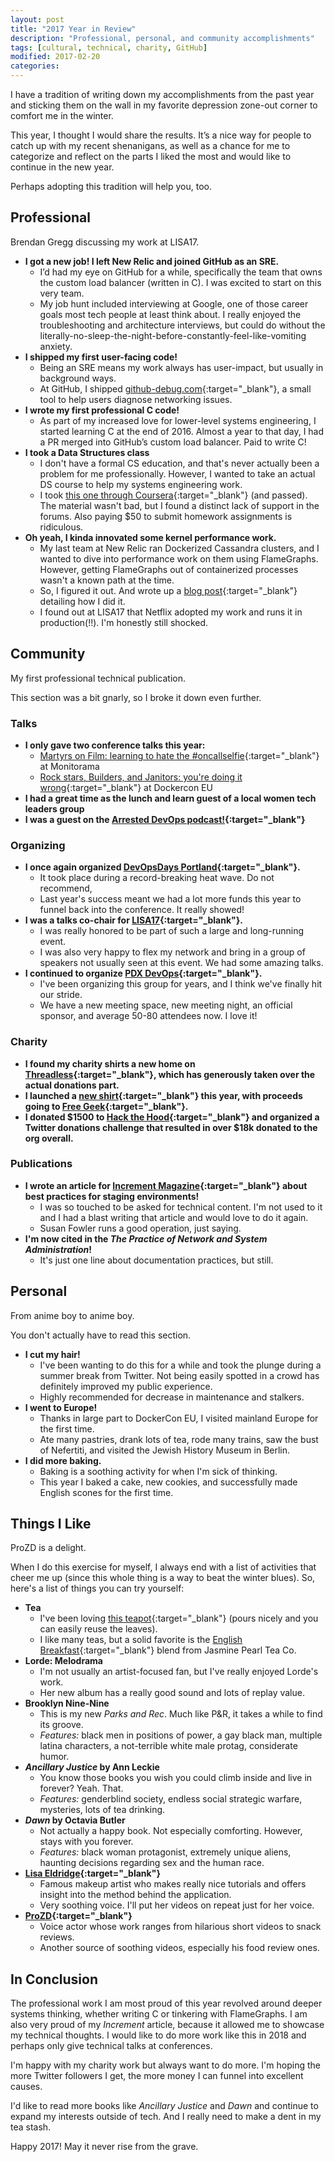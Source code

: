 ```yaml
---
layout: post
title: "2017 Year in Review"
description: "Professional, personal, and community accomplishments"
tags: [cultural, technical, charity, GitHub]
modified: 2017-02-20
categories: 
---
```


I have a tradition of writing down my accomplishments from the past year and sticking them on the wall in my favorite depression zone-out corner to comfort me in the winter.

This year, I thought I would share the results. It’s a nice way for people to catch up with my recent shenanigans, as well as a chance for me to categorize and reflect on the parts I liked the most and would like to continue in the new year.

Perhaps adopting this tradition will help you, too.

<!-- more -->

## Professional

<img src="/images/LISA-flamegraphs.PNG" alt="">
<figcaption>Brendan Gregg discussing my work at LISA17.</figcaption>

* **I got a new job! I left New Relic and joined GitHub as an SRE.**
  * I’d had my eye on GitHub for a while, specifically the team that owns the custom load balancer (written in C). I was excited to start on this very team.
  * My job hunt included interviewing at Google, one of those career goals most tech people at least think about. I really enjoyed the troubleshooting and architecture interviews, but could do without the literally-no-sleep-the-night-before-constantly-feel-like-vomiting anxiety.
* **I shipped my first user-facing code!**
  * Being an SRE means my work always has user-impact, but usually in background ways.
  * At GitHub, I shipped [github-debug.com](http://github-debug.com){:target="_blank"}, a small tool to help users diagnose networking issues.
* **I wrote my first professional C code!**
  * As part of my increased love for lower-level systems engineering, I started learning C at the end of 2016. Almost a year to that day, I had a PR merged into GitHub’s custom load balancer. Paid to write C!
* **I took a Data Structures class**
  * I don't have a formal CS education, and that's never actually been a problem for me professionally. However, I wanted to take an actual DS course to help my systems engineering work.
  * I took [this one through Coursera](https://www.coursera.org/learn/data-structures){:target="_blank"} (and passed). The material wasn't bad, but I found a distinct lack of support in the forums. Also paying $50 to submit homework assignments is ridiculous.
* **Oh yeah, I kinda innovated some kernel performance work.**
  * My last team at New Relic ran Dockerized Cassandra clusters, and I wanted to dive into performance work on them using FlameGraphs. However, getting FlameGraphs out of containerized processes wasn't a known path at the time.
  * So, I figured it out. And wrote up a [blog post](http://blog.alicegoldfuss.com/making-flamegraphs-with-containerized-java/){:target="_blank"} detailing how I did it.
  * I found out at LISA17 that Netflix adopted my work and runs it in production(!!). I'm honestly still shocked.

## Community

<img src="/images/increment.PNG" alt="">
<figcaption>My first professional technical publication.</figcaption>

This section was a bit gnarly, so I broke it down even further.

### Talks
* **I only gave two conference talks this year:**
  * [Martyrs on Film: learning to hate the #oncallselfie](https://vimeo.com/221050366){:target="_blank"} at Monitorama
  * [Rock stars, Builders, and Janitors: you're doing it wrong](https://dockercon.docker.com/watch/ams9ztREHRBU8bHpvZ6fr6){:target="_blank"} at Dockercon EU
* **I had a great time as the lunch and learn guest of a local women tech leaders group**
* **I was a guest on the [Arrested DevOps podcast!](https://www.arresteddevops.com/alice-fireside-chat/){:target="_blank"}**

### Organizing
* **I once again organized [DevOpsDays Portland](https://www.devopsdays.org/events/2017-portland/welcome/){:target="_blank"}.**
  * It took place during a record-breaking heat wave. Do not recommend,
  * Last year's success meant we had a lot more funds this year to funnel back into the conference. It really showed!
* **I was a talks co-chair for [LISA17](https://www.usenix.org/conference/lisa17/){:target="_blank"}.**
  * I was really honored to be part of such a large and long-running event.
  * I was also very happy to flex my network and bring in a group of speakers not usually seen at this event. We had some amazing talks.
* **I continued to organize [PDX DevOps](https://twitter.com/pdxdevops){:target="_blank"}.**
  * I've been organizing this group for years, and I think we've finally hit our stride.
  * We have a new meeting space, new meeting night, an official sponsor, and average 50-80 attendees now. I love it!

### Charity
* **I found my charity shirts a new home on [Threadless](https://interruptdesigns.threadless.com/){:target="_blank"}, which has generously taken over the actual donations part.**
* **I launched a [new shirt](https://interruptdesigns.threadless.com/designs/manic-pxe-dream-girl){:target="_blank"} this year, with proceeds going to [Free Geek](https://www.freegeek.org/){:target="_blank"}.**
* **I donated $1500 to [Hack the Hood](http://www.hackthehood.org/){:target="_blank"} and organized a Twitter donations challenge that resulted in over $18k donated to the org overall.**

### Publications
* **I wrote an article for [Increment Magazine](https://increment.com/development/center-stage-best-practices-for-staging-environments/){:target="_blank"} about best practices for staging environments!**
  * I was so touched to be asked for technical content. I'm not used to it and I had a blast writing that article and would love to do it again.
  * Susan Fowler runs a good operation, just saying.
* **I'm now cited in the *The Practice of Network and System Administration*!**
  * It's just one line about documentation practices, but still.


## Personal

<img src="/images/hair.png" alt="">
<figcaption>From anime boy to anime boy.</figcaption>

You don't actually have to read this section. 

* **I cut my hair!**
  * I've been wanting to do this for a while and took the plunge during a summer break from Twitter. Not being easily spotted in a crowd has definitely improved my public experience.
  * Highly recommended for decrease in maintenance and stalkers.
* **I went to Europe!**
  * Thanks in large part to DockerCon EU, I visited mainland Europe for the first time.
  * Ate many pastries, drank lots of tea, rode many trains, saw the bust of Nefertiti, and visited the Jewish History Museum in Berlin.
* **I did more baking.**
  * Baking is a soothing activity for when I'm sick of thinking.
  * This year I baked a cake, new cookies, and successfully made English scones for the first time.


## Things I Like

<img src="/images/chairemanime.PNG" alt="">
<figcaption>ProZD is a delight.</figcaption>

When I do this exercise for myself, I always end with a list of activities that cheer me up (since this whole thing is a way to beat the winter blues). So, here's a list of things you can try yourself:

* **Tea**
  * I've been loving [this teapot](https://www.amazon.com/Bodum-Assam-17-Ounce-Stainless-Steel-Filter/dp/B000JWFH5M/){:target="_blank"} (pours nicely and you can easily reuse the leaves).
  * I like many teas, but a solid favorite is the [English Breakfast](http://www.thejasminepearl.com/English_Breakfast_Black_Tea_p/1013.htm){:target="_blank"} blend from Jasmine Pearl Tea Co.
* **Lorde: Melodrama**
  * I'm not usually an artist-focused fan, but I've really enjoyed Lorde's work.
  * Her new album has a really good sound and lots of replay value.
* **Brooklyn Nine-Nine**
  * This is my new *Parks and Rec*. Much like P&R, it takes a while to find its groove.
  * *Features:* black men in positions of power, a gay black man, multiple latina characters, a not-terrible white male protag, considerate humor.
* ***Ancillary Justice* by Ann Leckie**
  * You know those books you wish you could climb inside and live in forever? Yeah. That.
  * *Features:* genderblind society, endless social strategic warfare, mysteries, lots of tea drinking.
* ***Dawn* by Octavia Butler**
  * Not actually a happy book. Not especially comforting. However, stays with you forever.
  * *Features:* black woman protagonist, extremely unique aliens, haunting decisions regarding sex and the human race.
* **[Lisa Eldridge](https://www.youtube.com/user/lisaeldridgedotcom){:target="_blank"}**
  * Famous makeup artist who makes really nice tutorials and offers insight into the method behind the application.
  * Very soothing voice. I'll put her videos on repeat just for her voice.
* **[ProZD](https://www.youtube.com/user/ProZD){:target="_blank"}**
  * Voice actor whose work ranges from hilarious short videos to snack reviews.
  * Another source of soothing videos, especially his food review ones.

## In Conclusion

The professional work I am most proud of this year revolved around deeper systems thinking, whether writing C or tinkering with FlameGraphs. I am also very proud of my *Increment* article, because it allowed me to showcase my technical thoughts. I would like to do more work like this in 2018 and perhaps only give technical talks at conferences.

I'm happy with my charity work but always want to do more. I'm hoping the more Twitter followers I get, the more money I can funnel into excellent causes.

I'd like to read more books like *Ancillary Justice* and *Dawn* and continue to expand my interests outside of tech. And I really need to make a dent in my tea stash.

Happy 2017! May it never rise from the grave.


